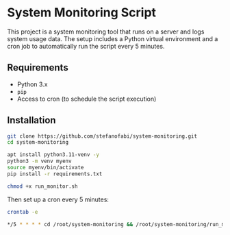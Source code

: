 # System Monitoring Script

This project is a system monitoring tool that runs on a server and logs system usage data. The setup includes a Python virtual environment and a cron job to automatically run the script every 5 minutes.

## Requirements

- Python 3.x
- `pip`
- Access to cron (to schedule the script execution)

## Installation
```bash
git clone https://github.com/stefanofabi/system-monitoring.git
cd system-monitoring

apt install python3.11-venv -y
python3 -m venv myenv
source myenv/bin/activate
pip install -r requirements.txt

chmod +x run_monitor.sh
```

Then set up a cron every 5 minutes:
```bash
crontab -e

*/5 * * * * cd /root/system-monitoring && /root/system-monitoring/run_monitor.sh >> /root/system-monitoring/monitor.log 2>&1

```
